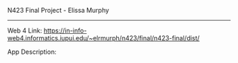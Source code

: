 N423 Final Project - Elissa Murphy

---

Web 4 Link: https://in-info-web4.informatics.iupui.edu/~elrmurph/n423/final/n423-final/dist/

App Description:
